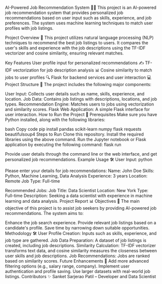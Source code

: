 AI-Powered Job Recommendation System 💼🤖
This project is an AI-powered job recommendation system that provides personalized job recommendations based on user input such as skills, experience, and job preferences. The system uses machine learning techniques to match user profiles with job listings.

Project Overview 📝
This project utilizes natural language processing (NLP) techniques to recommend the best job listings to users. It compares the user's skills and experience with the job descriptions using the TF-IDF vectorizer and cosine similarity, ensuring relevant matches.

Key Features
User profile input for personalized recommendations ✍️
TF-IDF vectorization for job description analysis 📊
Cosine similarity to match jobs to user profiles 🔍
Flask for backend services and user interaction 💻
Project Structure 📂
The project includes the following major components:

User Input: Collects user details such as name, skills, experience, and location.
Job Data: Contains job listings with descriptions, locations, and job types.
Recommendation Engine: Matches users to jobs using vectorization and similarity scores.
Flask Web Application: A simple Flask interface for user interaction.
How to Run the Project 🚀
Prerequisites
Make sure you have Python installed, along with the following libraries:

bash
Copy code
pip install pandas scikit-learn numpy flask requests beautifulsoup4
Steps to Run
Clone this repository.
Install the required libraries using the above command.
Run the Jupyter notebook or Flask application by executing the following command:
flask run

Provide user details through the command line or the web interface, and get personalized job recommendations.
Example Usage 🛠️
User Input:
python

Please enter your details for job recommendations:
Name: John Doe
Skills: Python, Machine Learning, Data Analysis
Experience: 3 years
Location: Remote
Job Type: Full-time

Recommended Jobs:
Job Title: Data Scientist
Location: New York
Type: Full-time
Description: Seeking a data scientist with experience in machine learning and data analysis.
Project Report 📊
Objectives 🎯
The main objective of this project is to assist job seekers by providing AI-powered job recommendations. The system aims to:

Enhance the job search experience.
Provide relevant job listings based on a candidate's profile.
Save time by narrowing down suitable opportunities.
Methodology 🛠️
User Profile Creation: Inputs such as skills, experience, and job type are gathered.
Job Data Preparation: A dataset of job listings is created, including job descriptions.
Similarity Calculation: TF-IDF vectorizer transforms text data, and cosine similarity measures the closeness between user skills and job descriptions.
Job Recommendations: Jobs are ranked based on similarity scores.
Future Enhancements 🔮
Add more advanced filtering options (e.g., salary range, company).
Implement user authentication and profile saving.
Use larger datasets with real-world job listings.
Contributors ✨
Sanket Sarjerao Patil – Developer and Data Scientist
